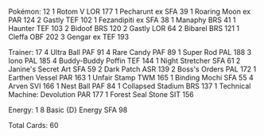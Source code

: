 Pokémon: 12
1 Rotom V LOR 177
1 Pecharunt ex SFA 39
1 Roaring Moon ex PAR 124
2 Gastly TEF 102
1 Fezandipiti ex SFA 38
1 Manaphy BRS 41
1 Haunter TEF 103
2 Bidoof BRS 120
2 Gastly LOR 64
2 Bibarel BRS 121
1 Cleffa OBF 202
3 Gengar ex TEF 193

Trainer: 17
4 Ultra Ball PAF 91
4 Rare Candy PAF 89
1 Super Rod PAL 188
3 Iono PAL 185
4 Buddy-Buddy Poffin TEF 144
1 Night Stretcher SFA 61
2 Janine's Secret Art SFA 59
2 Dark Patch ASR 139
2 Boss's Orders PAL 172
1 Earthen Vessel PAR 163
1 Unfair Stamp TWM 165
1 Binding Mochi SFA 55
4 Arven SVI 166
1 Nest Ball PAF 84
1 Collapsed Stadium BRS 137
1 Technical Machine: Devolution PAR 177
1 Forest Seal Stone SIT 156

Energy: 1
8 Basic {D} Energy SFA 98

Total Cards: 60
